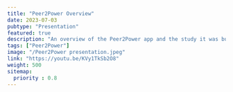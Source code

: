 ```yaml
---
title: "Peer2Power Overview"
date: 2023-07-03
pubtype: "Presentation"
featured: true
description: "An overview of the Peer2Power app and the study it was built for."
tags: ["Peer2Power"]
image: "/‎Peer2Power presentation.jpeg"
link: "https://youtu.be/KVy1TkSb2O8"
weight: 500
sitemap:
  priority : 0.8
---
```

